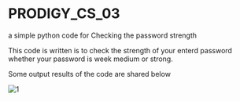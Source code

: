 # PRODIGY_CS_03
a simple python code for Checking the password strength

This code is written is to check the strength of your enterd password whether your password is week medium or strong.

Some output results of the code are shared below

<img src="1.jpeg" alt="1">


